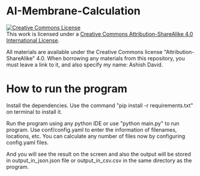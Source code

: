 # AI-Membrane-Calculation

<a rel="license" href="http://creativecommons.org/licenses/by-sa/4.0/"><img alt="Creative Commons License" style="border-width:0" src="https://i.creativecommons.org/l/by-sa/4.0/88x31.png" /></a><br />This work is licensed under a <a rel="license" href="http://creativecommons.org/licenses/by-sa/4.0/">Creative Commons Attribution-ShareAlike 4.0 International License</a>.

All materials are available under the Creative Commons license "Attribution-ShareAlike" 4.0.
When borrowing any materials from this repository, you must leave a link to it, and also specify my name: Ashish David.


# How to run the program
Install the dependencies. Use the command "pip install -r requirements.txt" on terminal to install it.

Run the program using any python IDE or use "python main.py"
 to run program. 
 Use conf/config.yaml to enter the information of filenames, locations, etc.
You can calculate any number of files now by configuring config.yaml files.

And you will see the result on the screen and also the output will be stored in output_in_json.json file or output_in_csv.csv in the same directory as the program.
